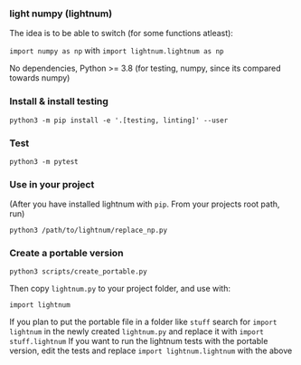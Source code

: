 ### light numpy (lightnum)

The idea is to be able to switch (for some functions atleast):

`import numpy as np` with `import lightnum.lightnum as np`

No dependencies, Python >= 3.8 (for testing, numpy, since its compared towards numpy)

### Install & install testing
```
python3 -m pip install -e '.[testing, linting]' --user
```
### Test
```
python3 -m pytest
```
### Use in your project
(After you have installed lightnum with `pip`. From your projects root path, run)
```
python3 /path/to/lightnum/replace_np.py
```
### Create a portable version
```
python3 scripts/create_portable.py
```
Then copy `lightnum.py` to your project folder, and use with:
```
import lightnum
```
If you plan to put the portable file in a folder like `stuff`
search for `import lightnum` in the newly created `lightnum.py` and replace it with `import stuff.lightnum`
If you want to run the lightnum tests with the portable version, edit the tests and replace `import lightnum.lightnum` with the above
